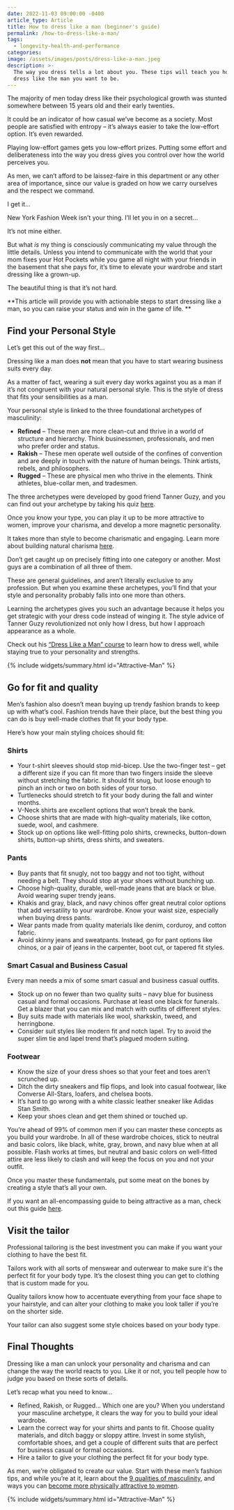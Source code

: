 ```yaml
---
date: 2022-11-03 09:00:00 -0400
article_type: Article
title: How to dress like a man (beginner's guide)
permalink: /how-to-dress-like-a-man/
tags:
  - longevity-health-and-performance
categories:
image: /assets/images/posts/dress-like-a-man.jpeg
description: >-
  The way you dress tells a lot about you. These tips will teach you how to
  dress like the man you want to be.
---
```

The majority of men today dress like their psychological growth was stunted somewhere between 15 years old and their early twenties.

It could be an indicator of how casual we’ve become as a society. Most people are satisfied with entropy – it’s always easier to take the low-effort option. It’s even rewarded.

Playing low-effort games gets you low-effort prizes. Putting some effort and deliberateness into the way you dress gives you control over how the world perceives you.

As men, we can’t afford to be laissez-faire in this department or any other area of importance, since our value is graded on how we carry ourselves and the respect we command.

I get it…

New York Fashion Week isn’t your thing. I’ll let you in on a secret…

It’s not mine either.

But what *is* my thing is consciously communicating my value through the little details. Unless you intend to communicate with the world that your mom fixes your Hot Pockets while you game all night with your friends in the basement that she pays for, it’s time to elevate your wardrobe and start dressing like a grown-up.

The beautiful thing is that it’s not hard.

\*\*This article will provide you with actionable steps to start dressing like a man, so you can raise your status and win in the game of life. \*\*

## Find your Personal Style

Let’s get this out of the way first…

Dressing like a man does **not** mean that you have to start wearing business suits every day.

As a matter of fact, wearing a suit every day works against you as a man if it’s not congruent with your natural personal style. This is the style of dress that fits your sensibilities as a man.

Your personal style is linked to the three foundational archetypes of masculinity:

* **Refined** – These men are more clean-cut and thrive in a world of structure and hierarchy. Think businessmen, professionals, and men who prefer order and status.
* **Rakish** – These men operate well outside of the confines of convention and are deeply in touch with the nature of human beings. Think artists, rebels, and philosophers.
* **Rugged** – These are physical men who thrive in the elements. Think athletes, blue-collar men, and tradesmen.

The three archetypes were developed by good friend Tanner Guzy, and you can find out your archetype by taking his quiz [here](https://masculine-style.com/archetype-quiz/).

Once you know your type, you can play it up to be more attractive to women, improve your charisma, and develop a more magnetic personality.

It takes more than style to become charismatic and engaging. Learn more about building natural charisma [here](https://edlatimore.com/how-to-be-charismatic/).

Don’t get caught up on precisely fitting into one category or another. Most guys are a combination of all three of them.

These are general guidelines, and aren’t literally exclusive to any profession. But when you examine these archetypes, you’ll find that your style and personality probably falls into one more than others.

Learning the archetypes gives you such an advantage because it helps you get strategic with your dress code instead of winging it. The style advice of Tanner Guzy revolutionized not only how I dress, but how I approach appearance as a whole.

Check out his [“Dress Like a Man” course](https://masculine-style.teachable.com/p/dress-like-a-man1/?affcode=162839_u8ynz5iq) to learn how to dress well, while staying true to your personality and strengths.

{% include widgets/summary.html id="Attractive-Man" %}

## Go for fit and quality

Men’s fashion also doesn’t mean buying up trendy fashion brands to keep up with what’s cool. Fashion trends have their place, but the best thing you can do is buy well-made clothes that fit your body type.

Here’s how your main styling choices should fit:

### Shirts

* Your t-shirt sleeves should stop mid-bicep. Use the two-finger test – get a different size if you can fit more than two fingers inside the sleeve without stretching the fabric. It should fit snug, but loose enough to pinch an inch or two on both sides of your torso.
* Turtlenecks should stretch to fit your body during the fall and winter months.
* V-Neck shirts are excellent options that won’t break the bank.
* Choose shirts that are made with high-quality materials, like cotton, suede, wool, and cashmere.
* Stock up on options like well-fitting polo shirts, crewnecks, button-down shirts, button-up shirts, dress shirts, and sweaters.

### Pants

* Buy pants that fit snugly, not too baggy and not too tight, without needing a belt. They should stop at your shoes without bunching up.
* Choose high-quality, durable, well-made jeans that are black or blue. Avoid wearing super trendy jeans.
* Khakis and gray, black, and navy chinos offer great neutral color options that add versatility to your wardrobe. Know your waist size, especially when buying dress pants.
* Wear pants made from quality materials like denim, corduroy, and cotton fabric.
* Avoid skinny jeans and sweatpants. Instead, go for pant options like chinos, or a pair of jeans in the carpenter, boot cut, or tapered fit styles.

### Smart Casual and Business Casual

Every man needs a mix of some smart casual and business casual outfits.

* Stock up on no fewer than two quality suits – navy blue for business casual and formal occasions. Purchase at least one black for funerals. Get a blazer that you can mix and match with outfits of different styles.
* Buy suits made with materials like wool, sharkskin, tweed, and herringbone.
* Consider suit styles like modern fit and notch lapel. Try to avoid the super slim tie and lapel trend that’s plagued modern suiting.

### Footwear

* Know the size of your dress shoes so that your feet and toes aren’t scrunched up.
* Ditch the dirty sneakers and flip flops, and look into casual footwear, like Converse All-Stars, loafers, and chelsea boots.
* It’s hard to go wrong with a white classic leather sneaker like Adidas Stan Smith.
* Keep your shoes clean and get them shined or touched up.

You’re ahead of 99% of common men if you can master these concepts as you build your wardrobe. In all of these wardrobe choices, stick to neutral and basic colors, like black, white, gray, brown, and navy blue when at all possible. Flash works at times, but neutral and basic colors on well-fitted attire are less likely to clash and will keep the focus on you and not your outfit.

Once you master these fundamentals, put some meat on the bones by creating a style that’s all your own.

If you want an all-encompassing guide to being attractive as a man, check out this guide [here](https://edlatimore.com/how-to-be-an-attractive-man/).

## Visit the tailor

Professional tailoring is the best investment you can make if you want your clothing to have the best fit.

Tailors work with all sorts of menswear and outerwear to make sure it's the perfect fit for your body type. It’s the closest thing you can get to clothing that is custom made for you.

Quality tailors know how to accentuate everything from your face shape to your hairstyle, and can alter your clothing to make you look taller if you’re on the shorter side.

Your tailor can also suggest some style choices based on your body type.

## Final Thoughts

Dressing like a man can unlock your personality and charisma and can change the way the world reacts to you. Like it or not, you tell people how to judge you based on these sorts of details.

Let’s recap what you need to know…

* Refined, Rakish, or Rugged… Which one are you? When you understand your masculine archetype, it clears the way for you to build your ideal wardrobe.
* Learn the correct way for your shirts and pants to fit. Choose quality materials, and ditch baggy or sloppy attire. Invest in some stylish, comfortable shoes, and get a couple of different suits that are perfect for business casual or formal occasions.
* Hire a tailor to give your clothing the perfect fit for your body type.

As men, we’re obligated to create our value. Start with these men’s fashion tips, and while you’re at it, learn about the [9 qualities of masculinity](https://edlatimore.com/how-to-be-a-man/), and ways you can [become more physically attractive to women](https://edlatimore.com/how-to-become-more-physically-attractive-to-women/).

{% include widgets/summary.html id="Attractive-Man" %}
